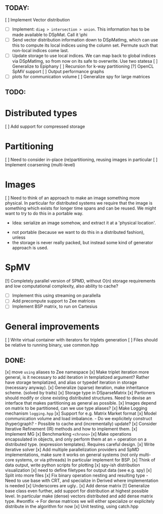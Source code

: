 TODAY:
------

[ ] Implement Vector distribution
- [ ] Implement: `diag > intersection > union`. This information has to be made available to DSpMat. Call it \phi
- [ ] Send vector distribution information down to DSpMatImg, which can use this to compute its local indices using the column set. Permute such that non-local indices come last.
- [ ] Update storage to use local indices. We can map back to global indices via DSpMatImg, so from now on its safe to overwrite. Use two statesa
[ ] Generalize to Epiphany
[ ] Recursion for k-way partitioning
[?] OpenCL SpMV support
[ ] Output performance graphs
- [ ] plots for communication volume
[ ] Generalize spy for large matrices

TODO:
-----

# Distributed types
[ ] Add support for compressed storage

# Partitioning
[ ] Need to consider in-place (re)partitioning, reusing images in particular
[ ] Implement coarsening (multi-level)

# Images
[ ] Need to think of an approach to make an image something more physical.
In particular for distributed systems we require that the image is something
which exists for longer time spans and can be reused. We might want to try to
do this in a portable way.
- Idea: serialize an image somehow, and extract it at a 'physical location'.
 * not portable (because we want to do this in a distributed fashion), unless
 * the storage is never really packed, but instead some kind of generator
   approach is used.

# SpMV
[!] Completely parallel version of SPMD, without O(n) storage
requirements and low computational complexity, also ability to cache?
- [ ] Implement this using streaming on parallella
- [ ] Add precompute support to Zee matrices
- [ ] Implement BSP matrix, to run on Cartesius

# General improvements
[ ] Write virtual container with iterators for triplets generation
[ ] Files should be relative to running binary, use common.hpp

DONE:
-----
[x] move `using` aliases to Zee namespace
[x] Make triplet iteration more general, is it necessary to add iteration in
templatized argument? Rather have storage templatized, and alias or typedef
iteration in storage (necessary anyway).
[x] Generalize (sparse) iteration, make inheritance scheme. (solved by traits)
[x] Storage type in DSparseMatrix
[x] Partioners should modify or clone existing distributed structures.
Need to devise an interface that makes partitioning as general as possible.
[x] Images depend on matrix to be partitioned, can we use type aliases?
[x] Make Logging mechanism `logging.hpp`
[x] Support for e.g. Matrix Market format
[x] Model communication volume and load imbalance.
    - Do we explicitely construct (hyper)graph?
    - Possible to cache and (incrementally) update?
[x] Consider Iterative Refinement (IR) methods and how to implement them.
[x] Implement MG
[x] Benchmarking `<chrono>`
[x] Make operations encapsulated in objects, and only perform them at an
= operation on a distributed type. (expression templates).  Requires careful
design.
[x] Write iterative solver
[x] Add multiple parallelization providers and SpMD implementations, make sure
it works on general systems (not only multi-core systems, or via pthreads)
In particular implement for BSP.
[x] Think of data output, write python scripts for plotting
[x] spy-ish distribution visualization
[x] need to define filetypes for output data (see e.g. spy)
[x] Split into more files
[x] Fix binary operation nesting and resulting type
    - Need to use base with CRT, and specialize in Derived where implementation is needed
[x] Underscores are ugly..
[x] Add dense matrix
[!] Generalize base class even further, add support for distribution at highest
possible level. In particular make (dense) vectors distributed and add
dense matrix type. #wontfix
    -> For dense matrices we will either specialize or explicitely distribute
       in the algorithm for now
[x] Unit testing, using catch.hpp
